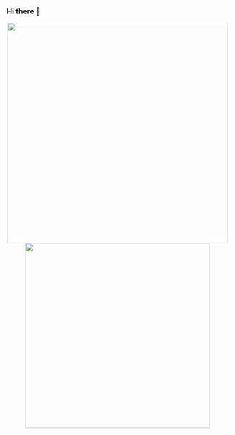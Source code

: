 ### Hi there 👋

<!--
**a-slice-of-py/a-slice-of-py** is a ✨ _special_ ✨ repository because its `README.md` (this file) appears on your GitHub profile.

Here are some ideas to get you started:

- 🔭 I’m currently working on ...
- 🌱 I’m currently learning ...
- 👯 I’m looking to collaborate on ...
- 🤔 I’m looking for help with ...
- 💬 Ask me about ...
- 📫 How to reach me: ...
- 😄 Pronouns: ...
- ⚡ Fun fact: ...
-->

<p align = "center">
  <img src = "https://github-readme-stats.vercel.app/api?username=a-slice-of-py&show_icons=true&theme=merko" width = 500>
  <img src = "https://github-readme-stats.vercel.app/api/top-langs/?username=a-slice-of-py&layout=compact&theme=merko" width = 420>
</p>
